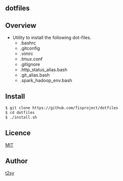 dotfiles
---

## Overview

* Utility to install the following dot-files.
  - .bashrc
  - .gitconfig
  - .vimrc
  - .tmux.conf
  - .gitignore
  - .http_status_alias.bash
  - .git_alias.bash
  - .spark_hadoop_env.bash

## Install

```bash
$ git clone https://github.com/fisproject/dotfiles
$ cd dotfiles
$ ./install.sh
```

## Licence
[MIT](http://opensource.org/licenses/MIT)

## Author
[t2sy](https://github.com/fisproject)
